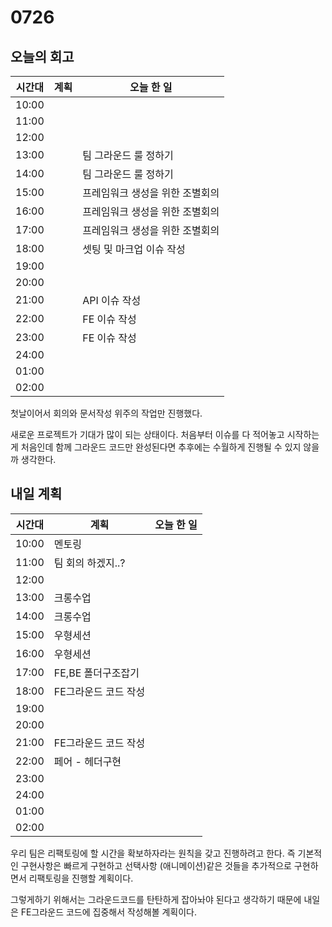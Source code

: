 # 0726 

## 오늘의 회고



| 시간대 | 계획 | 오늘 한 일                      |
| ------ | ---- | ------------------------------- |
| 10:00  |      |                                 |
| 11:00  |      |                                 |
| 12:00  |      |                                 |
| 13:00  |      | 팀 그라운드 룰 정하기           |
| 14:00  |      | 팀 그라운드 룰 정하기           |
| 15:00  |      | 프레임워크 생성을 위한 조별회의 |
| 16:00  |      | 프레임워크 생성을 위한 조별회의 |
| 17:00  |      | 프레임워크 생성을 위한 조별회의 |
| 18:00  |      | 셋팅 및 마크업 이슈 작성        |
| 19:00  |      |                                 |
| 20:00  |      |                                 |
| 21:00  |      | API 이슈 작성                   |
| 22:00  |      | FE 이슈 작성                    |
| 23:00  |      | FE 이슈 작성                    |
| 24:00  |      |                                 |
| 01:00  |      |                                 |
| 02:00  |      |                                 |

첫날이어서 회의와 문서작성 위주의 작업만 진행했다. 

새로운 프로젝트가 기대가 많이 되는 상태이다. 처음부터 이슈를 다 적어놓고 시작하는게 처음인데 함께 그라운드 코드만 완성된다면 추후에는 수월하게 진행될 수 있지 않을까 생각한다. 

## 내일 계획

| 시간대 | 계획                 | 오늘 한 일 |
| ------ | -------------------- | ---------- |
| 10:00  | 멘토링               |            |
| 11:00  | 팀 회의 하겠지..?    |            |
| 12:00  |                      |            |
| 13:00  | 크롱수업             |            |
| 14:00  | 크롱수업             |            |
| 15:00  | 우형세션             |            |
| 16:00  | 우형세션             |            |
| 17:00  | FE,BE 폴더구조잡기   |            |
| 18:00  | FE그라운드 코드 작성 |            |
| 19:00  |                      |            |
| 20:00  |                      |            |
| 21:00  | FE그라운드 코드 작성 |            |
| 22:00  | 페어 - 헤더구현      |            |
| 23:00  |                      |            |
| 24:00  |                      |            |
| 01:00  |                      |            |
| 02:00  |                      |            |

우리 팀은 리팩토링에 할 시간을 확보하자라는 원칙을 갖고 진행하려고 한다. 즉 기본적인 구현사항은 빠르게 구현하고 선택사항 (애니메이션)같은 것들을 추가적으로 구현하면서 리팩토링을 진행할 계획이다.

그렇게하기 위해서는 그라운드코드를 탄탄하게 잡아놔야 된다고 생각하기 때문에 내일은 FE그라운드 코드에 집중해서 작성해볼 계획이다. 